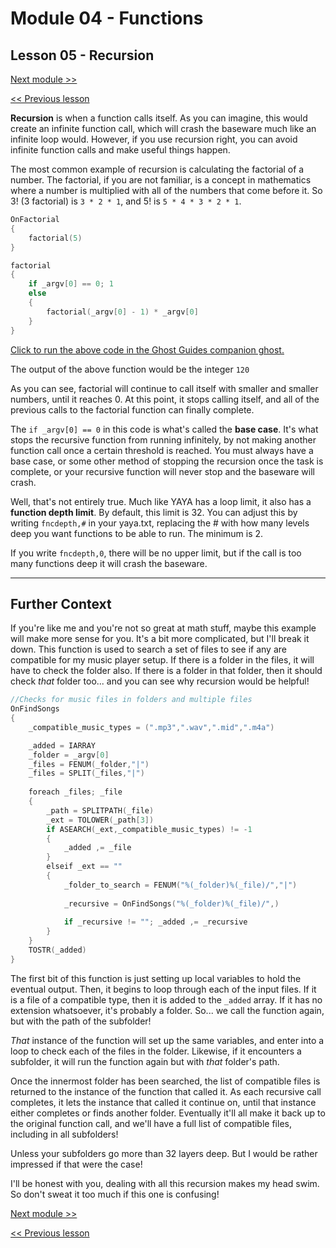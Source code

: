 # Module 04 - Functions

## Lesson 05 - Recursion

[Next module >>](../module_05_common_functions/00_string_manipulation.md)

[<< Previous lesson](../module_04_functions/04_embedded_elements.md)

**Recursion** is when a function calls itself. As you can imagine, this would create an infinite function call, which will crash the baseware much like an infinite loop would. However, if you use recursion right, you can avoid infinite function calls and make useful things happen.

The most common example of recursion is calculating the factorial of a number. The factorial, if you are not familiar, is a concept in mathematics where a number is multiplied with all of the numbers that come before it. So 3! (3 factorial) is `3 * 2 * 1`, and 5! is `5 * 4 * 3 * 2 * 1`.

```c
OnFactorial
{
	factorial(5)
}

factorial
{
	if _argv[0] == 0; 1
	else
	{
		factorial(_argv[0] - 1) * _argv[0]
	}
}
```

[Click to run the above code in the Ghost Guides companion ghost.](https://zichqec.github.io/s-the-skeleton/jump.html?url=x-ukagaka-link%3Atype%3Devent%26ghost%3DGhost%20Guides%26info%3DOnExample.M4.L5.Factorial)

The output of the above function would be the integer `120`

As you can see, factorial will continue to call itself with smaller and smaller numbers, until it reaches 0. At this point, it stops calling itself, and all of the previous calls to the factorial function can finally complete.

The `if _argv[0] == 0` in this code is what's called the **base case**. It's what stops the recursive function from running infinitely, by not making another function call once a certain threshold is reached. You must always have a base case, or some other method of stopping the recursion once the task is complete, or your recursive function will never stop and the baseware will crash.

Well, that's not entirely true. Much like YAYA has a loop limit, it also has a **function depth limit**. By default, this limit is 32. You can adjust this by writing `fncdepth,#` in your yaya.txt, replacing the # with how many levels deep you want functions to be able to run. The minimum is 2.

If you write `fncdepth,0`, there will be no upper limit, but if the call is too many functions deep it will crash the baseware.

---

## Further Context

If you're like me and you're not so great at math stuff, maybe this example will make more sense for you. It's a bit more complicated, but I'll break it down. This function is used to search a set of files to see if any are compatible for my music player setup. If there is a folder in the files, it will have to check the folder also. If there is a folder in that folder, then it should check *that* folder too... and you can see why recursion would be helpful!

```c
//Checks for music files in folders and multiple files
OnFindSongs
{
	_compatible_music_types = (".mp3",".wav",".mid",".m4a")

	_added = IARRAY
	_folder = _argv[0]
	_files = FENUM(_folder,"|")
	_files = SPLIT(_files,"|")
	
	foreach _files; _file
	{
		_path = SPLITPATH(_file)
		_ext = TOLOWER(_path[3])
		if ASEARCH(_ext,_compatible_music_types) != -1
		{
			_added ,= _file
		}
		elseif _ext == ""
		{
			_folder_to_search = FENUM("%(_folder)%(_file)/","|")
			
			_recursive = OnFindSongs("%(_folder)%(_file)/",)
			
			if _recursive != ""; _added ,= _recursive
		}
	}
	TOSTR(_added)
}
```

The first bit of this function is just setting up local variables to hold the eventual output. Then, it begins to loop through each of the input files. If it is a file of a compatible type, then it is added to the `_added` array. If it has no extension whatsoever, it's probably a folder. So... we call the function again, but with the path of the subfolder!

*That* instance of the function will set up the same variables, and enter into a loop to check each of the files in the folder. Likewise, if it encounters a subfolder, it will run the function again but with *that* folder's path.

Once the innermost folder has been searched, the list of compatible files is returned to the instance of the function that called it. As each recursive call completes, it lets the instance that called it continue on, until that instance either completes or finds another folder. Eventually it'll all make it back up to the original function call, and we'll have a full list of compatible files, including in all subfolders!

Unless your subfolders go more than 32 layers deep. But I would be rather impressed if that were the case!

I'll be honest with you, dealing with all this recursion makes my head swim. So don't sweat it too much if this one is confusing!

[Next module >>](../module_05_common_functions/00_string_manipulation.md)

[<< Previous lesson](../module_04_functions/04_embedded_elements.md)

